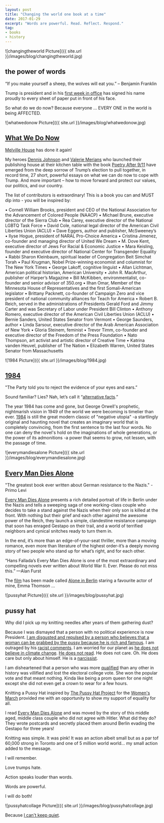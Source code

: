 ```yaml
---
layout: post
title: "Changing the world one book at a time"
date: 2017-01-29  
excerpt: "Words are powerful. Read. Reflect. Respond."
tag:
- books
- history
---
```

![changingtheworld Picture]({{ site.url }}/images/blog/changingtheworld.jpg)

## the power of words

“If you make yourself a sheep, the wolves will eat you.” – Benjamin Franklin

Trump is  president and in his [first week in office](https://www.thestar.com/news/world/2017/01/29/12-lessons-from-president-donald-trumps-hectic-consequential-first-week.html) has signed his name proudly to every sheet of paper put in front of his face.

So what do we do now? Because everyone ... EVERY ONE in the world is being AFFECTED.

![whatwedonow Picture]({{ site.url }}/images/blog/whatwedonow.jpg)

## [What We Do Now](https://www.mhpbooks.com/books/what-we-do-now-2/)

[Melville House](https://www.mhpbooks.com/) has done it again!

My heroes [Dennis Johnson](https://www.mhpbooks.com/author/dennis-johnson/) and [Valerie Merians](https://www.mhpbooks.com/author/valerie-merians/page/2/) who launched their publishing house at their kitchen table with the book [Poetry After 9/11](https://www.mhpbooks.com/books/poetry-after-911/) have emerged from the deep sorrow of Trump’s election to pull together, in record time, 27 short, powerful essays on what we can do now to cope with Trump. And more important – how to move forward and protect our values, our politics, and our country.

The list of contributors is extraordinary! This is a book you can and MUST dip into - you will be inspired by:

•	Cornell William Brooks, president and CEO of the National Association for the Advancement of Colored People (NAACP)
•	Michael Brune, executive director of the Sierra Club
•	Rea Carey, executive director of the National LGBTQ Task Force
•	David Cole, national legal director of the American Civil Liberties Union (ACLU)
•	Dave Eggers, author and publisher, McSweeney’s
•	Ilyse Hogue, president of NARAL Pro-Choice America
•	Cristina Jimenez, co-founder and managing director of United We Dream
•	M. Dove Kent, executive director of Jews For Racial & Economic Justice
•	Mara Keisling, founder and executive director of National Center for Transgender Equality
•	Rabbi Sharon Kleinbaum, spiritual leader of Congregation Beit Simchat Torah
•	Paul Krugman, Nobel Prize-winning economist and columnist for The New York Times
•	George Lakoff, cognitive linguist
•	Allan Lichtman, American political historian, American University
•	John R. MacArthur, publisher of Harper’s Magazine
•	Bill McKibben, environmentalist, co-founder and senior advisor of 350.org
•	Ilhan Omar, Member of the Minnesota House of Representatives and the first Somali-American legislator
•	Brittany Packnett, co-founder of Campaign Zero and vice president of national community alliances for Teach for America
•	Robert B. Reich, served in the administrations of Presidents Gerald Ford and Jimmy Carter and was Secretary of Labor under President Bill Clinton
•	Anthony Romero, executive director of the American Civil Liberties Union (ACLU)
•	Bernie Sanders, United States Senator from Vermont
•	George Saunders, author
•	Linda Sarsour, executive director of the Arab American Association of New York
•	Gloria Steinem, feminist
•	Trevor Timm, co-founder and executive director of the Freedom of the Press Foundation
•	Nato Thompson, art activist and artistic director of Creative Time
•	Katrina vanden Heuvel, publisher of The Nation
•	Elizabeth Warren, United States Senator from Massachusetts

![1984 Picture]({{ site.url }}/images/blog/1984.jpg)

## [1984](https://www.goodreads.com/book/show/5470.1984)

"The Party told you to reject the evidence of your eyes and ears.”

Sound familiar? Lies? Nah, let’s call it “[alternative facts](https://en.wikipedia.org/wiki/Alternative_facts).” 

The year 1984 has come and gone, but George Orwell's prophetic, nightmarish vision in 1949 of the world we were becoming is timelier than ever. [1984](http://penguinrandomhouse.ca/books/388857/penguin-classics-nineteen-eighty-four#9780141393049) is still the great modern classic of "negative utopia" -a startlingly original and haunting novel that creates an imaginary world that is completely convincing, from the first sentence to the last four words. No one can deny the novel's hold on the imaginations of whole generations, or the power of its admonitions -a power that seems to grow, not lessen, with the passage of time.

![everymandiesalone Picture]({{ site.url }}/images/blog/everymandiesalone.jpg)

## [Every Man Dies Alone](https://www.mhpbooks.com/books/every-man-dies-alone/)

"The greatest book ever written about German resistance to the Nazis." - Primo Levi

[Every Man Dies Alone](https://www.amazon.ca/Every-Man-Dies-Alone-Novel/dp/1935554042) presents a rich detailed portrait of life in Berlin under the Nazis and tells a sweeping saga of one working-class couple who decides to take a stand against the Nazis when their only son is killed at the front. With nothing but their grief and each other against the awesome power of the Reich, they launch a simple, clandestine resistance campaign that soon has enraged Gestapo on their trail, and a world of terrified neighbors and cynical snitches ready to turn them in.

In the end, it’s more than an edge-of-your-seat thriller, more than a moving romance, even more than literature of the highest order-it’s a deeply moving story of two people who stand up for what’s right, and for each other.

“Hans Fallada’s Every Man Dies Alone is one of the most extraordinary and compelling novels ever written about World War II. Ever. Please do not miss this.” —Alan Furst

The [film](http://www.imdb.com/title/tt3026488/) has been made called [Alone in Berlin](http://www.imdb.com/videoplayer/vi4124030489?ref_=tt_pv_vi_aiv_1) staring a favourite actor of mine, Emma Thomson ...

![pussyhat Picture]({{ site.url }}/images/blog/pussyhat.jpg)

## pussy hat

Why did I pick up my knitting needles after years of them gathering dust?

Because I was dismayed that a person with no political experience is now President. [I am disgusted and repulsed by a person who believes that a woman can be grabbed by the pussy because he is rich and famous](https://www.youtube.com/watch?v=8wM248Wo54U). I am outraged by his [racist comments](http://www.ibtimes.com/donald-trump-racist-15-controversial-quotes-president-elect-said-about-blacks-2447531). I am worried for our planet as [he does not believe in climate change](https://www.theguardian.com/environment/2016/dec/15/trump-cabinet-climate-change-deniers). [He does not read](http://twentytwowords.com/twitter-went-nuts-over-an-image-of-this-bookshelf-in-trumps-white-house-library/). He does not care. Oh. He does care but only about himself. He is a [narcissist](http://www.theatlantic.com/magazine/archive/2016/06/the-mind-of-donald-trump/480771/).

I am disheartened that a person who was more [qualified](https://en.wikipedia.org/wiki/Hillary_Clinton) than any other in history was villified and lost the electoral college vote. She won the popular vote and that meant nothing. Kinda like being a prom queen for one night except she did not even get a crown to wear for a few hours.

Knitting a Pussy Hat inspired by [The Pussy Hat Project](https://www.pussyhatproject.com/) for the [Women's March](https://www.womensmarch.com/) provided me with an opportunity to show my support of equality for all.

I read [Every Man Dies Alone](https://www.chapters.indigo.ca/en-ca/books/every-man-dies-alone-a/9781935554042-item.html?ikwid=Every+Man+Dies+Alone&ikwsec=Home&ikwidx=0) and was moved by the story of this middle aged, middle class couple who did not agree with Hitler. What did they do? They wrote postcards and secretly placed them around Berlin evading the Gestapo for three years!

Knitting was simple. It was pink! It was an action albeit small but as a par tof 60,000 strong in Toronto and one of 5 million world world... my small action added to the message.

I will remember.

Love trumps hate.

Action speaks louder than words.

Words are powerful.

I will do both!

![pussyhatcollage Picture]({{ site.url }}/images/blog/pussyhatcollage.jpg)

Because [I can't keep quiet](https://www.youtube.com/watch?v=zLvIw8J8sWE).
